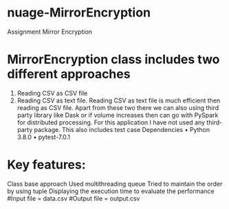 # nuage-MirrorEncryption
Assignment Mirror Encryption
# 
# MirrorEncryption class includes two different approaches

1.	Reading CSV as CSV file 
2.	Reading CSV as text file.
Reading CSV as text file is much efficient then reading as CSV file.
Apart from these two there we can also using third party library like Dask or if volume increases then can go with PySpark for distributed processing. 
For this application I have not used any third-party package.
This also includes test case 
Dependencies
•	Python 3.8.0
•	pytest-7.0.1
# 
# Key features:
Class base approach
Used multithreading queue
Tried to maintain the order by using tuple
Displaying the execution time to evaluate the performance
#Input file = data.csv
#Output file  = output.csv


